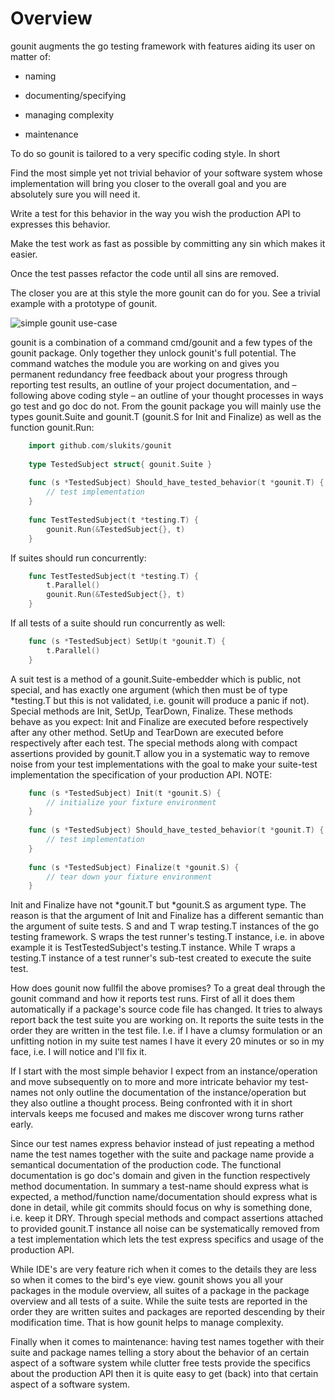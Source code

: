 # Overview

gounit augments the go testing framework with features aiding its user
on matter of:

* naming

* documenting/specifying

* managing complexity

* maintenance

To do so gounit is tailored to a very specific coding style.  In short

  Find the most simple yet not trivial behavior of your software system
  whose implementation will bring you closer to the overall goal and you
  are absolutely sure you will need it.

  Write a test for this behavior in the way you wish the production API
  to expresses this behavior.

  Make the test work as fast as possible by committing any sin which
  makes it easier.

  Once the test passes refactor the code until all sins are removed.

The closer you are at this style the more gounit can do for you.  See a
trivial example with a prototype of gounit.

![simple gounit use-case](gounit.gif)


gounit is a combination of a command cmd/gounit and a few types of
the gounit package.  Only together they unlock gounit's full
potential.  The command watches the module you are working on and
gives you permanent redundancy free feedback about your progress
through reporting test results, an outline of your project
documentation, and – following above coding style – an outline of
your thought processes in ways go test and go doc do not.  From the
gounit package you will mainly use the types gounit.Suite and
gounit.T (gounit.S for Init and Finalize) as well as the function
gounit.Run:

```go
    import github.com/slukits/gounit
    
    type TestedSubject struct{ gounit.Suite }
    
    func (s *TestedSubject) Should_have_tested_behavior(t *gounit.T) {
        // test implementation
    }
    
    func TestTestedSubject(t *testing.T) {
        gounit.Run(&TestedSubject{}, t)
    }
```
    
If suites should run concurrently:
    
```go
    func TestTestedSubject(t *testing.T) {
        t.Parallel()
        gounit.Run(&TestedSubject{}, t)
    }
```
    
If all tests of a suite should run concurrently as well:
    
```go
    func (s *TestedSubject) SetUp(t *gounit.T) {
        t.Parallel()
    }
```

A suit test is a method of a gounit.Suite-embedder which is public, not
special, and has exactly one argument (which then must be of type
*testing.T but this is not validated, i.e. gounit will produce a panic
if not).  Special methods are Init, SetUp, TearDown, Finalize.  These
methods behave as you expect: Init and Finalize are executed before
respectively after any other method.  SetUp and TearDown are executed
before respectively after each test.  The special methods along with
compact assertions provided by gounit.T allow you in a systematic way to
remove noise from your test implementations with the goal to make your
suite-test implementation the specification of your production API.
NOTE:

```go
    func (s *TestedSubject) Init(t *gounit.S) {
        // initialize your fixture environment
    }
    
    func (s *TestedSubject) Should_have_tested_behavior(t *gounit.T) {
        // test implementation
    }
    
    func (s *TestedSubject) Finalize(t *gounit.S) {
        // tear down your fixture environment
    }
```

Init and Finalize have not *gounit.T but *gounit.S as argument type.
The reason is that the argument of Init and Finalize has a different
semantic than the argument of suite tests.  S and and T wrap
testing.T instances of the go testing framework.  S wraps the test
runner's testing.T instance, i.e. in above example it is
TestTestedSubject's testing.T instance.  While T wraps a testing.T
instance of a test runner's sub-test created to execute the suite
test.

How does gounit now fullfil the above promises?  To a great deal
through the gounit command and how it reports test runs.  First of
all it does them automatically if a package's source code file has
changed.  It tries to always report back the test suite you are
working on.  It reports the suite tests in the order they are written
in the test file.  I.e. if I have a clumsy formulation or an
unfitting notion in my suite test names I have it every 20 minutes or
so in my face, i.e.  I will notice and I'll fix it.

If I start with the most simple behavior I expect from an
instance/operation and move subsequently on to more and more
intricate behavior my test-names not only outline the documentation
of the instance/operation but they also outline a thought process.
Being confronted with it in short intervals keeps me focused and
makes me discover wrong turns rather early.

Since our test names express behavior instead of just repeating a
method name the test names together with the suite and package name
provide a semantical documentation of the production code.  The
functional documentation is go doc's domain and given in the function
respectively method documentation.  In summary a test-name should
express what is expected, a method/function name/documentation should
express what is done in detail, while git commits should focus on why
is something done, i.e. keep it DRY.  Through special methods and
compact assertions attached to provided gounit.T instance all noise
can be systematically removed from a test implementation which lets
the test express specifics and usage of the production API.

While IDE's are very feature rich when it comes to the details they
are less so when it comes to the bird's eye view.  gounit shows you
all your packages in the module overview, all suites of a package in
the package overview and all tests of a suite.  While the suite tests
are reported in the order they are written suites and packages are
reported descending by their modification time.  That is how gounit
helps to manage complexity.

Finally when it comes to maintenance: having test names together with
their suite and package names telling a story about the behavior of an
certain aspect of a software system while clutter free tests provide the
specifics about the production API then it is quite easy to get (back)
into that certain aspect of a software system.